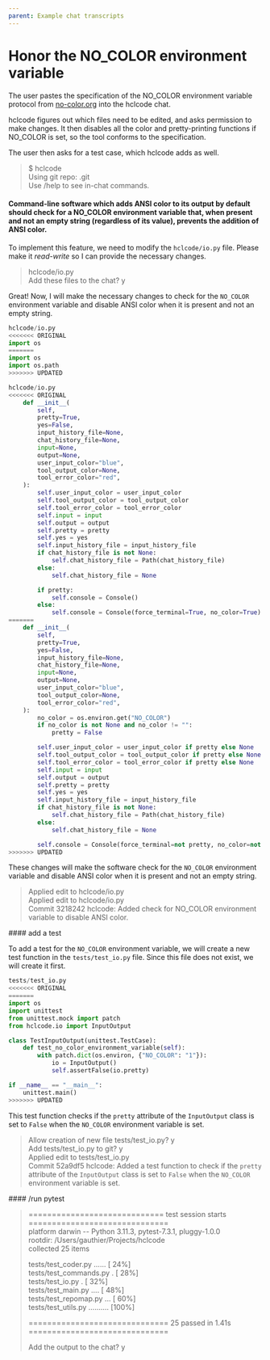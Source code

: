 ```yaml
---
parent: Example chat transcripts
---
```


# Honor the NO_COLOR environment variable

The user pastes the specification of the NO_COLOR environment variable protocol
from [no-color.org](https://no-color.org) into the hclcode chat.

hclcode figures out which files need to be edited, and asks permission to make changes.
It then disables all the color and pretty-printing functions if NO_COLOR is
set, so the tool conforms to the specification.

The user then asks for a test case, which hclcode adds as well.

<div class="chat-transcript" markdown="1">

> $ hclcode  
> Using git repo: .git  
> Use /help to see in-chat commands.  

#### Command-line software which adds ANSI color to its output by default should check for a NO_COLOR environment variable that, when present and not an empty string (regardless of its value), prevents the addition of ANSI color.  

To implement this feature, we need to modify the `hclcode/io.py` file. Please make it *read-write* so I can provide the necessary changes.

> hclcode/io.py  
> Add these files to the chat? y  

Great! Now, I will make the necessary changes to check for the `NO_COLOR` environment variable and disable ANSI color when it is present and not an empty string.

```python
hclcode/io.py
<<<<<<< ORIGINAL
import os
=======
import os
import os.path
>>>>>>> UPDATED
```

```python
hclcode/io.py
<<<<<<< ORIGINAL
    def __init__(
        self,
        pretty=True,
        yes=False,
        input_history_file=None,
        chat_history_file=None,
        input=None,
        output=None,
        user_input_color="blue",
        tool_output_color=None,
        tool_error_color="red",
    ):
        self.user_input_color = user_input_color
        self.tool_output_color = tool_output_color
        self.tool_error_color = tool_error_color
        self.input = input
        self.output = output
        self.pretty = pretty
        self.yes = yes
        self.input_history_file = input_history_file
        if chat_history_file is not None:
            self.chat_history_file = Path(chat_history_file)
        else:
            self.chat_history_file = None

        if pretty:
            self.console = Console()
        else:
            self.console = Console(force_terminal=True, no_color=True)
=======
    def __init__(
        self,
        pretty=True,
        yes=False,
        input_history_file=None,
        chat_history_file=None,
        input=None,
        output=None,
        user_input_color="blue",
        tool_output_color=None,
        tool_error_color="red",
    ):
        no_color = os.environ.get("NO_COLOR")
        if no_color is not None and no_color != "":
            pretty = False

        self.user_input_color = user_input_color if pretty else None
        self.tool_output_color = tool_output_color if pretty else None
        self.tool_error_color = tool_error_color if pretty else None
        self.input = input
        self.output = output
        self.pretty = pretty
        self.yes = yes
        self.input_history_file = input_history_file
        if chat_history_file is not None:
            self.chat_history_file = Path(chat_history_file)
        else:
            self.chat_history_file = None

        self.console = Console(force_terminal=not pretty, no_color=not pretty)
>>>>>>> UPDATED
```

These changes will make the software check for the `NO_COLOR` environment variable and disable ANSI color when it is present and not an empty string.

> Applied edit to hclcode/io.py  
> Applied edit to hclcode/io.py  
> Commit 3218242 hclcode: Added check for NO_COLOR environment variable to disable ANSI color.  

</div>
<div class="chat-transcript" markdown="1">
#### add a test

To add a test for the `NO_COLOR` environment variable, we will create a new test function in the `tests/test_io.py` file. Since this file does not exist, we will create it first.

```python
tests/test_io.py
<<<<<<< ORIGINAL
=======
import os
import unittest
from unittest.mock import patch
from hclcode.io import InputOutput

class TestInputOutput(unittest.TestCase):
    def test_no_color_environment_variable(self):
        with patch.dict(os.environ, {"NO_COLOR": "1"}):
            io = InputOutput()
            self.assertFalse(io.pretty)

if __name__ == "__main__":
    unittest.main()
>>>>>>> UPDATED
```

This test function checks if the `pretty` attribute of the `InputOutput` class is set to `False` when the `NO_COLOR` environment variable is set.

> Allow creation of new file tests/test_io.py? y  
> Add tests/test_io.py to git? y  
> Applied edit to tests/test_io.py  
> Commit 52a9df5 hclcode: Added a test function to check if the `pretty` attribute of the `InputOutput` class is set to `False` when the `NO_COLOR` environment variable is set.  

</div>
<div class="chat-transcript" markdown="1">
#### /run pytest

> ============================= test session starts ==============================  
> platform darwin -- Python 3.11.3, pytest-7.3.1, pluggy-1.0.0  
> rootdir: /Users/gauthier/Projects/hclcode  
> collected 25 items  
>   
> tests/test_coder.py ......                                               [ 24%]  
> tests/test_commands.py .                                                 [ 28%]  
> tests/test_io.py .                                                       [ 32%]  
> tests/test_main.py ....                                                  [ 48%]  
> tests/test_repomap.py ...                                                [ 60%]  
> tests/test_utils.py ..........                                           [100%]  
>   
> ============================== 25 passed in 1.41s ==============================
>  
> Add the output to the chat? y


</div>
